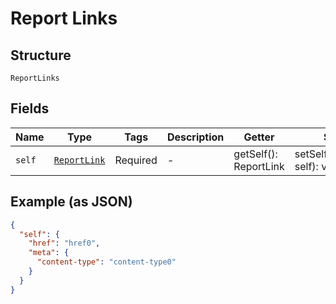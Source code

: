 
# Report Links

## Structure

`ReportLinks`

## Fields

| Name | Type | Tags | Description | Getter | Setter |
|  --- | --- | --- | --- | --- | --- |
| `self` | [`ReportLink`](../../doc/models/report-link.md) | Required | - | getSelf(): ReportLink | setSelf(ReportLink self): void |

## Example (as JSON)

```json
{
  "self": {
    "href": "href0",
    "meta": {
      "content-type": "content-type0"
    }
  }
}
```


